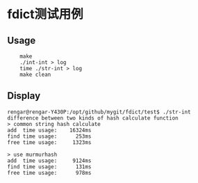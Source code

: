 # fdict测试用例

## Usage

        make
        ./int-int > log
        time ./str-int > log
        make clean

## Display

	rengar@rengar-Y430P:/opt/github/mygit/fdict/test$ ./str-int 
	difference between two kinds of hash calculate function
	> common string hash calculate
	add  time usage:    16324ms
	find time usage:      253ms
	free time usage:     1323ms

	> use murmurhash 
	add  time usage:     9124ms
	find time usage:      131ms
	free time usage:      978ms


